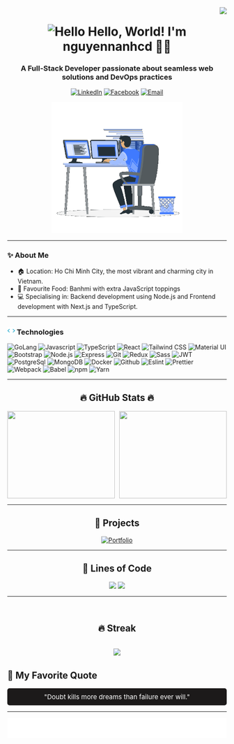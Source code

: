 <!--START_SECTION:nguyenanh-->
<img align="right" src="https://visitor-badge.laobi.icu/badge?page_id=nguyennanhcd.nguyennanhcd" />

<h1 align="center">
  <img width="25px" alt="Hello" src="https://camo.githubusercontent.com/2ec030bc751ce444be25f6ed5aa026d2a0950d5cc62603faa27f4ec72f1e7ac3/68747470733a2f2f782e747739332e66756e2f696d616765732f68692e676966">
  Hello, World! I'm nguyennanhcd 🙆‍♂️
</h1>

<h3 align="center">
  A Full-Stack Developer passionate about seamless web solutions and DevOps practices
</h3>

<div align="center">

[![LinkedIn](https://img.shields.io/badge/nguyenanh-white?style=for-the-badge&logo=Linkedin&logoColor=0A66C2)](https://www.linkedin.com/in/nguyen-anh-3974a4305/)
[![Facebook](https://img.shields.io/badge/nguyenanh-white?style=for-the-badge&logo=facebook&logoColor=0866FF)](https://www.facebook.com/profile.php?id=100081242662585)
[![Email](https://img.shields.io/badge/anh487303@gmail.com-white?style=for-the-badge&logo=gmail&logoColor=EA4335)](mailto:anh487303@gmail.com)

<img width="300px" src="./img/image.gif" alt="Workspace">
</div>

---

### ✨ About Me

- 🏠 Location: Ho Chi Minh City, the most vibrant and charming city in Vietnam.
- 🥖 Favourite Food: Banhmi with extra JavaScript toppings
- 💻 Specialising in: Backend development using Node.js and Frontend development with Next.js and TypeScript.

---

### <img width="18px" src="./img/technologies.gif"> Technologies

![GoLang](https://img.shields.io/badge/GoLang-black?style=flat&logo=go&logoColor=00ADD8)
![Javascript](https://img.shields.io/badge/Javascript-black?style=flat&logo=Javascript&logoColor=F7DF1E)
![TypeScript](https://img.shields.io/badge/Typescript-black?style=flat&logo=Typescript&logoColor=007ACC)
![React](https://img.shields.io/badge/React-black?style=flat&logo=react&logoColor=61DAFB)
![Tailwind CSS](https://img.shields.io/badge/Tailwind_CSS-black?style=flat&logo=tailwindcss&logoColor=06B6D4)
![Material UI](https://img.shields.io/badge/Material_UI-black?style=flat&logo=mui&logoColor=007FFF)
![Bootstrap](https://img.shields.io/badge/Bootstrap-black?style=flat&logo=bootstrap&logoColor=7952B3)
![Node.js](https://img.shields.io/badge/Node.js-black?style=flat&logo=node.js&logoColor=339933)
![Express](https://img.shields.io/badge/Express-black?style=flat&logo=express&logoColor=white)
![Git](https://img.shields.io/badge/Git-black?style=flat&logo=git&logoColor=F05032)
![Redux](https://img.shields.io/badge/Redux-black?style=flat&logo=Redux&logoColor=764ABC)
![Sass](https://img.shields.io/badge/Sass-black?style=flat&logo=Sass&logoColor=CC6699)
![JWT](https://img.shields.io/badge/JWT-black?style=flat&logo=jsonwebtokens&logoColor=white)
![PostgreSql](https://img.shields.io/badge/PostgreSQL-black?style=flat&logo=PostgreSQL&logoColor=white&labelColor=336791)
![MongoDB](https://img.shields.io/badge/MongoDB-black?style=flat&logo=mongodb&logoColor=47A248)
![Docker](https://img.shields.io/badge/Docker-black?style=flat&logo=docker&logoColor=2496ED)
![Github](https://img.shields.io/badge/Github-black?style=flat&logo=github&logoColor=00000)
![Eslint](https://img.shields.io/badge/Eslint-black?style=flat&logo=Eslint&logoColor=4B32C3)
![Prettier](https://img.shields.io/badge/Prettier-black?style=flat&logo=prettier&logoColor=F7B731)
![Webpack](https://img.shields.io/badge/Webpack-black?style=flat&logo=webpack&logoColor=8DD6F9)
![Babel](https://img.shields.io/badge/Babel-black?style=flat&logo=babel&logoColor=F9DC3E)
![npm](https://img.shields.io/badge/npm-black?style=flat&logo=npm&logoColor=CB3837)
![Yarn](https://img.shields.io/badge/Yarn-black?style=flat&logo=yarn&logoColor=2C8EBB)

---

<h2 align="center">🔥 GitHub Stats 🔥</h2>

<div align="center" style="display: flex; justify-content: center; gap: 10px;">
  <div style="height: 200px; width: 315px; overflow: hidden;">
    <a href="https://github.com/nguyennanhcd">
      <img
        src="https://github-readme-stats.vercel.app/api/top-langs/?username=nguyennanhcd&hide=c%23,powershell,Mathematica,Ruby,Objective-C,Objective-C%2b%2b,Cuda&title_color=61dafb&text_color=ffffff&icon_color=61dafb&bg_color=20232a&langs_count=8&layout=compact&border_color=61dafb&hide_border=true"
        style="height: 100%; width: 100%; object-fit: cover;"
      />
    </a>
  </div>

  <div style="height: 200px; width: 315px; overflow: hidden;">
    <a href="https://github.com/nguyennanhcd">
      <img
        src="https://github-readme-stats.vercel.app/api?username=nguyennanhcd&show_icons=true&theme=react&border_color=61dafb&hide_border=true"
        style="height: 100%; width: 100%; object-fit: cover;"
      />
    </a>
  </div>
</div>


---

<h2 align="center"> 🚀 Projects </h2>

<div align="center">
   
[![Portfolio](https://github-readme-stats.vercel.app/api/pin/?username=nguyennanhcd&repo=Portfolio&theme=gotham&border_color=54a68b)](https://github.com/nguyennanhcd/Portfolio)
</div>

---

<h2 align="center"> 📝 Lines of Code </h2>

<div align="center">
  <img src="https://api.githubtrends.io/user/svg/nguyennanhcd/langs?time_range=one_year&include_private=True&theme=dark" />
  <img src="https://api.githubtrends.io/user/svg/nguyennanhcd/repos?time_range=one_year&include_private=True&theme=dark" />
</div>

---

<br>
<h2 align="center"> 🔥 Streak </h2>
<br>

<div align="center">
  <img src="https://streak-stats.demolab.com?user=nguyennanhcd&theme=rising-sun&date_format=j%2Fn%5B%2FY%5D&border=e78e42&currStreakNum=e78e42&sideNums=e78e42&dates=fef7ee" />
</div>

## 💬 My Favorite Quote

<div align="center" style="padding: 10px; border-radius: 5px; background-color: rgb(28, 26, 26); color: white;">
  <span style="font-size: 15px;">"Doubt kills more dreams than failure ever will."</span>
</div>

---

<div align="center">
  <img src="./svg/thanks.svg" alt="Thank you" />
</div>

<!--END_SECTION:nguyenanh-->
